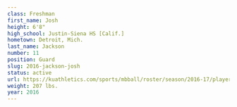 ```yaml
---
class: Freshman
first_name: Josh
height: 6'8"
high_school: Justin-Siena HS [Calif.]
hometown: Detroit, Mich.
last_name: Jackson
number: 11
position: Guard
slug: 2016-jackson-josh
status: active
url: https://kuathletics.com/sports/mbball/roster/season/2016-17/player/josh-jackson/
weight: 207 lbs.
year: 2016
---
```

